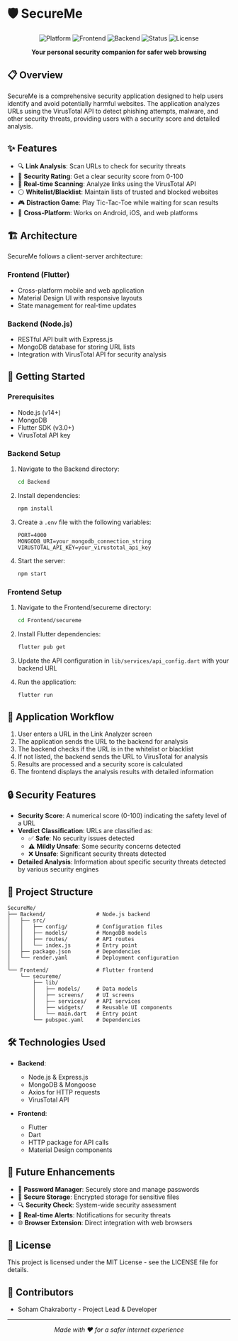 # 🛡️ SecureMe

<div align="center">
  <img src="https://img.shields.io/badge/Platform-Cross--Platform-blue" alt="Platform">
  <img src="https://img.shields.io/badge/Frontend-Flutter-blue" alt="Frontend">
  <img src="https://img.shields.io/badge/Backend-Node.js-green" alt="Backend">
  <img src="https://img.shields.io/badge/Status-In%20Development-yellow" alt="Status">
  <img src="https://img.shields.io/badge/License-MIT-blue" alt="License">
</div>

<p align="center">
  <b>Your personal security companion for safer web browsing</b>
</p>

## 📋 Overview

SecureMe is a comprehensive security application designed to help users identify and avoid potentially harmful websites. The application analyzes URLs using the VirusTotal API to detect phishing attempts, malware, and other security threats, providing users with a security score and detailed analysis.

## ✨ Features

- 🔍 **Link Analysis**: Scan URLs to check for security threats
- 🚦 **Security Rating**: Get a clear security score from 0-100
- 🔄 **Real-time Scanning**: Analyze links using the VirusTotal API
- ⚪ **Whitelist/Blacklist**: Maintain lists of trusted and blocked websites
- 🎮 **Distraction Game**: Play Tic-Tac-Toe while waiting for scan results
- 📱 **Cross-Platform**: Works on Android, iOS, and web platforms

## 🏗️ Architecture

SecureMe follows a client-server architecture:

### Frontend (Flutter)
- Cross-platform mobile and web application
- Material Design UI with responsive layouts
- State management for real-time updates

### Backend (Node.js)
- RESTful API built with Express.js
- MongoDB database for storing URL lists
- Integration with VirusTotal API for security analysis

## 🚀 Getting Started

### Prerequisites
- Node.js (v14+)
- MongoDB
- Flutter SDK (v3.0+)
- VirusTotal API key

### Backend Setup

1. Navigate to the Backend directory:
   ```bash
   cd Backend
   ```

2. Install dependencies:
   ```bash
   npm install
   ```

3. Create a `.env` file with the following variables:
   ```
   PORT=4000
   MONGODB_URI=your_mongodb_connection_string
   VIRUSTOTAL_API_KEY=your_virustotal_api_key
   ```

4. Start the server:
   ```bash
   npm start
   ```

### Frontend Setup

1. Navigate to the Frontend/secureme directory:
   ```bash
   cd Frontend/secureme
   ```

2. Install Flutter dependencies:
   ```bash
   flutter pub get
   ```

3. Update the API configuration in `lib/services/api_config.dart` with your backend URL

4. Run the application:
   ```bash
   flutter run
   ```

## 📱 Application Workflow

1. User enters a URL in the Link Analyzer screen
2. The application sends the URL to the backend for analysis
3. The backend checks if the URL is in the whitelist or blacklist
4. If not listed, the backend sends the URL to VirusTotal for analysis
5. Results are processed and a security score is calculated
6. The frontend displays the analysis results with detailed information

## 🔒 Security Features

- **Security Score**: A numerical score (0-100) indicating the safety level of a URL
- **Verdict Classification**: URLs are classified as:
  - ✅ **Safe**: No security issues detected
  - ⚠️ **Mildly Unsafe**: Some security concerns detected
  - ❌ **Unsafe**: Significant security threats detected
- **Detailed Analysis**: Information about specific security threats detected by various security engines

## 🧩 Project Structure

```
SecureMe/
├── Backend/                # Node.js backend
│   ├── src/
│   │   ├── config/         # Configuration files
│   │   ├── models/         # MongoDB models
│   │   ├── routes/         # API routes
│   │   └── index.js        # Entry point
│   ├── package.json        # Dependencies
│   └── render.yaml         # Deployment configuration
│
└── Frontend/               # Flutter frontend
    └── secureme/
        ├── lib/
        │   ├── models/     # Data models
        │   ├── screens/    # UI screens
        │   ├── services/   # API services
        │   ├── widgets/    # Reusable UI components
        │   └── main.dart   # Entry point
        └── pubspec.yaml    # Dependencies
```

## 🛠️ Technologies Used

- **Backend**:
  - Node.js & Express.js
  - MongoDB & Mongoose
  - Axios for HTTP requests
  - VirusTotal API

- **Frontend**:
  - Flutter
  - Dart
  - HTTP package for API calls
  - Material Design components

## 🔮 Future Enhancements

- 🔐 **Password Manager**: Securely store and manage passwords
- 📁 **Secure Storage**: Encrypted storage for sensitive files
- 🔍 **Security Check**: System-wide security assessment
- 🔔 **Real-time Alerts**: Notifications for security threats
- 🌐 **Browser Extension**: Direct integration with web browsers

## 📄 License

This project is licensed under the MIT License - see the LICENSE file for details.

## 👥 Contributors

- Soham Chakraborty - Project Lead & Developer

---

<p align="center">
  <i>Made with ❤️ for a safer internet experience</i>
</p>
